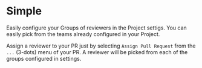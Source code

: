 # Simple
Easily configure your Groups of reviewers in the Project settigs. You can easily pick from the teams already configured in your Project.

Assign a reviewer to your PR just by selecting `Assign Pull Request` from the `...` (3-dots) menu of your PR.
A reviewer will be picked from each of the groups configured in settings.
